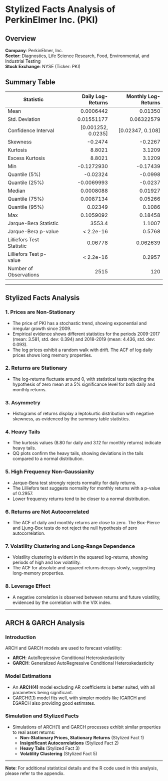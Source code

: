 # Stylized Facts Analysis of PerkinElmer Inc. (PKI)

## Overview

**Company**: PerkinElmer, Inc.  
**Sector**: Diagnostics, Life Science Research, Food, Environmental, and Industrial Testing  
**Stock Exchange**: NYSE (Ticker: PKI)

## Summary Table

| Statistic              | Daily Log-Returns | Monthly Log-Returns |
|------------------------|------------------:|--------------------:|
| Mean                   | 0.0006442         | 0.01350            |
| Std. Deviation         | 0.01551177        | 0.06322579         |
| Confidence Interval    | [0.001252, 0.0235]| [0.02347, 0.108]    |
| Skewness               | -0.2474           | -0.2267            |
| Kurtosis               | 8.8021            | 3.1209             |
| Excess Kurtosis        | 8.8021            | 3.1209             |
| Min                    | -0.1272930        | -0.17439           |
| Quantile (5%)          | -0.02324          | -0.0998            |
| Quantile (25%)         | -0.0069993        | -0.0237            |
| Median                 | 0.0008088         | 0.01927            |
| Quantile (75%)         | 0.0087134         | 0.05266            |
| Quantile (95%)         | 0.02349           | 0.1086             |
| Max                    | 0.1059092         | 0.18458            |
| Jarque-Bera Statistic  | 3553.4            | 1.1007             |
| Jarque-Bera p-value    | < 2.2e-16         | 0.5768             |
| Lilliefors Test Statistic | 0.06778       | 0.062639           |
| Lilliefors Test p-value   | < 2.2e-16     | 0.2957             |
| Number of Observations | 2515              | 120                |

---

## Stylized Facts Analysis

### 1. **Prices are Non-Stationary**
- The price of PKI has a stochastic trend, showing exponential and irregular growth since 2009.
- Empirical evidence shows different statistics for the periods 2009-2017 (mean: 3.581, std. dev: 0.394) and 2018-2019 (mean: 4.436, std. dev: 0.093).
- The log prices exhibit a random walk with drift. The ACF of log daily prices shows long memory properties.

### 2. **Returns are Stationary**
- The log-returns fluctuate around 0, with statistical tests rejecting the hypothesis of zero mean at a 5% significance level for both daily and monthly returns.

### 3. **Asymmetry**
- Histograms of returns display a leptokurtic distribution with negative skewness, as evidenced by the summary table statistics.

### 4. **Heavy Tails**
- The kurtosis values (8.80 for daily and 3.12 for monthly returns) indicate heavy tails.
- QQ plots confirm the heavy tails, showing deviations in the tails compared to a normal distribution.

### 5. **High Frequency Non-Gaussianity**
- Jarque-Bera test strongly rejects normality for daily returns.
- The Lilliefors test suggests normality for monthly returns with a p-value of 0.2957.
- Lower frequency returns tend to be closer to a normal distribution.

### 6. **Returns are Not Autocorrelated**
- The ACF of daily and monthly returns are close to zero. The Box-Pierce and Ljung-Box tests do not reject the null hypothesis of zero autocorrelation.

### 7. **Volatility Clustering and Long-Range Dependence**
- Volatility clustering is evident in the squared log-returns, showing periods of high and low volatility.
- The ACF for absolute and squared returns decays slowly, suggesting long-memory properties.

### 8. **Leverage Effect**
- A negative correlation is observed between returns and future volatility, evidenced by the correlation with the VIX index.

---

## ARCH & GARCH Analysis

### Introduction
ARCH and GARCH models are used to forecast volatility:
- **ARCH**: AutoRegressive Conditional Heteroskedasticity
- **GARCH**: Generalized AutoRegressive Conditional Heteroskedasticity

### Model Estimations
- An **ARCH(4)** model excluding AR coefficients is better suited, with all parameters being significant.
- GARCH(1,1) model fits well, with simpler models like IGARCH and EGARCH also providing good estimates.

### Simulation and Stylized Facts
- Simulations of ARCH(1) and GARCH processes exhibit similar properties to real asset returns:
  - **Non-Stationary Prices, Stationary Returns** (Stylized Fact 1)
  - **Insignificant Autocorrelations** (Stylized Fact 2)
  - **Heavy Tails** (Stylized Fact 3)
  - **Volatility Clustering** (Stylized Fact 5)

---

**Note**: For additional statistical details and the R code used in this analysis, please refer to the appendix.
